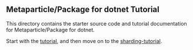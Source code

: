 ## Metaparticle/Package for dotnet Tutorial

This directory contains the starter source code and tutorial documentation for Metaparticle/Package for dotnet.

Start with the [tutorial](tutorial.md), and then move on to the [sharding-tutorial](sharding-tutorial.md).
